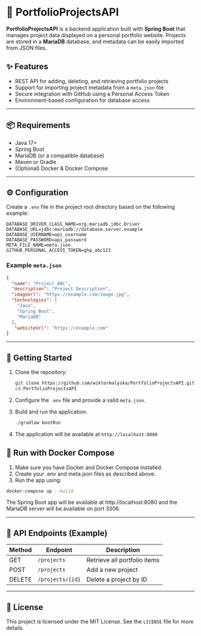 # 📁 PortfolioProjectsAPI

**PortfolioProjectsAPI** is a backend application built with **Spring Boot** that manages project data displayed on a personal portfolio website. Projects are stored in a **MariaDB** database, and metadata can be easily imported from JSON files.

## ✨ Features

- REST API for adding, deleting, and retrieving portfolio projects
- Support for importing project metadata from a `meta.json` file
- Secure integration with GitHub using a Personal Access Token
- Environment-based configuration for database access

---

## 📦 Requirements

- Java 17+
- Spring Boot
- MariaDB (or a compatible database)
- Maven or Gradle
- (Optional) Docker & Docker Compose


---

## ⚙️ Configuration

Create a `.env` file in the project root directory based on the following example:

```dotenv
DATABASE_DRIVER_CLASS_NAME=org.mariadb.jdbc.Driver
DATABASE_URL=jdbc:mariadb://database.server.example
DATABASE_USERNAME=api_username
DATABASE_PASSWORD=api_password
META_FILE_NAME=meta.json
GITHUB_PERSONAL_ACCESS_TOKEN=ghp_abc123
```

### Example `meta.json`

```json
{
  "name": "Project ABC",
  "description": "Project Description",
  "imageUrl": "https://example.com/image.jpg",
  "technologies": [
    "Java",
    "Spring Boot",
    "MariaDB"
  ],
   "websiteUrl": "https://example.com"
}
```

---

## 🚀 Getting Started

1. Clone the repository:
   ```bash
   git clone https://github.com/wiktormalyska/PortfolioProjectsAPI.git
   cd PortfolioProjectsAPI
   ```

2. Configure the `.env` file and provide a valid `meta.json`.

3. Build and run the application:
   ```bash
   ./gradlew bootRun
   ```

4. The application will be available at `http://localhost:8080`

## 🐳 Run with Docker Compose
1. Make sure you have Docker and Docker Compose installed.
2. Create your .env and meta.json files as described above.
3. Run the app using:

```bash
docker-compose up --build
```
The Spring Boot app will be available at http://localhost:8080 and the MariaDB server will be available on port 3306.

---

## 🔌 API Endpoints (Example)

| Method | Endpoint         | Description                  |
|--------|------------------|------------------------------|
| GET    | `/projects`      | Retrieve all portfolio items |
| POST   | `/projects`      | Add a new project            |
| DELETE | `/projects/{id}` | Delete a project by ID       |

---

## 📝 License

This project is licensed under the MIT License. See the `LICENSE` file for more details.
